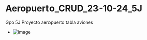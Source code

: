 # Aeropuerto_CRUD_23-10-24_5J
Gpo 5J Proyecto aeropuerto tabla aviones
- ![image](https://github.com/user-attachments/assets/63b4c2f9-37fb-4b4b-9392-f136659097cb)

